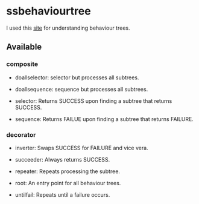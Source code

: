 # ssbehaviourtree

I used this [site](https://www.gamedeveloper.com/programming/behavior-trees-for-ai-how-they-work) for understanding behaviour trees.

## Available
### composite
- doallselector: selector but processes all subtrees.

- doallsequence: sequence but processes all subtrees.

- selector: Returns SUCCESS upon finding a subtree that returns SUCCESS. 

- sequence: Returns FAILUE upon finding a subtree that returns FAILURE.

### decorator

- inverter: Swaps SUCCESS for FAILURE and vice vera.

- succeeder: Always returns SUCCESS.

- repeater: Repeats processing the subtree.

- root: An entry point for all behaviour trees.

- untilfail: Repeats until a failure occurs.
